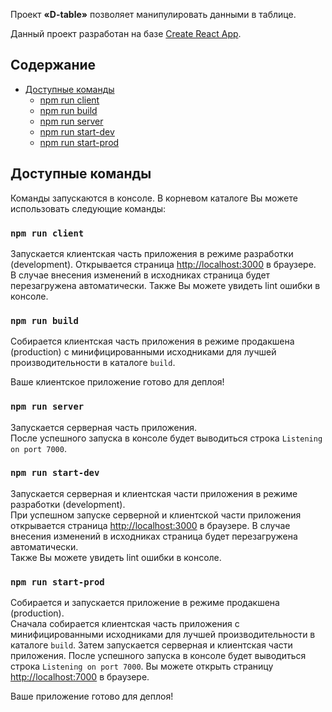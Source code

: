 Проект **«D-table»** позволяет манипулировать данными в таблице.

Данный проект разработан на базе [Create React App](https://github.com/facebookincubator/create-react-app).

## Содержание

- [Доступные команды](#Доступные-команды)
  - [npm run client](#npm-run-client)
  - [npm run build](#npm-run-build)
  - [npm run server](#npm-run-server)
  - [npm run start-dev](#npm-run-start-dev)
  - [npm run start-prod](#npm-run-start-prod)

## Доступные команды

Команды запускаются в консоле. В корневом каталоге Вы можете использовать следующие команды:

### `npm run client`

Запускается клиентская часть приложения в режиме разработки (development). Открывается страница [http://localhost:3000](http://localhost:3000) в браузере.<br>
В случае внесения изменений в исходниках страница будет перезагружена автоматически. Также Вы можете увидеть lint ошибки в консоле. 

### `npm run build`

Собирается клиентская часть приложения в режиме продакшена (production) с минифицированными исходниками для лучшей производительности в каталоге `build`.<br>

Ваше клиентское приложение готово для деплоя!

### `npm run server`

Запускается серверная часть приложения.<br>
После успешного запуска в консоле будет выводиться строка `Listening on port 7000`.

### `npm run start-dev`

Запускается серверная и клиентская части приложения в режиме разработки (development).<br>
При успешном запуске серверной и клиентской части приложения открывается страница [http://localhost:3000](http://localhost:3000) в браузере.
В случае внесения изменений в исходниках страница будет перезагружена автоматически.<br>
Также Вы можете увидеть lint ошибки в консоле. 

### `npm run start-prod`

Собирается и запускается приложение в режиме продакшена (production).<br>
Сначала собирается клиентская часть приложения с минифицированными исходниками для лучшей производительности в каталоге `build`. Затем запускается серверная и клиентская части приложения. После успешного запуска в консоле будет выводиться строка `Listening on port 7000`. Вы можете открыть страницу [http://localhost:7000](http://localhost:7000) в браузере.<br>

Ваше приложение готово для деплоя!
